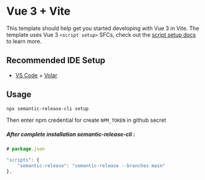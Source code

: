 # Vue 3 + Vite

This template should help get you started developing with Vue 3 in Vite. The template uses Vue 3 `<script setup>` SFCs, check out the [script setup docs](https://v3.vuejs.org/api/sfc-script-setup.html#sfc-script-setup) to learn more.

## Recommended IDE Setup

- [VS Code](https://code.visualstudio.com/) + [Volar](https://marketplace.visualstudio.com/items?itemName=Vue.volar)

## Usage

```bash
npx semantic-release-cli setup
```
Then enter npm credential for create `NPM_TOKEN` in github secret

##### After complete installation semantic-release-cli :

```javascript
# package.json

"scripts": {
    "semantic-release": "semantic-release --branches main"
},
```

